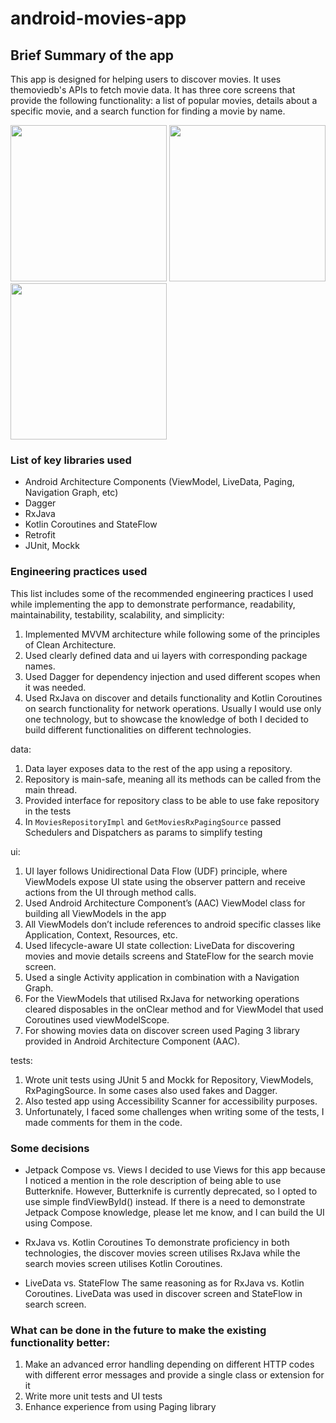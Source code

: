 # android-movies-app

## Brief Summary of the app

This app is designed for helping users to discover movies. It uses themoviedb's APIs to fetch movie data. It has three core screens that provide the following functionality: a list of popular movies, details about a specific movie, and a search function for finding a movie by name. 

<img src="https://github.com/octoberv29/android-movies-app/assets/47453811/06000f72-c8ce-4c0f-962b-97d7043b83a5" width="250" alt="" title="" />
<img src="https://github.com/octoberv29/android-movies-app/assets/47453811/f011bac9-674a-4ece-95b6-f1348e1dea56" width="250" alt="" title="" />
<img src="https://github.com/octoberv29/android-movies-app/assets/47453811/e0027a2a-e226-44fb-b5a1-59fe77b0c418" width="250" alt="" title="" />

### List of key libraries used

- Android Architecture Components (ViewModel, LiveData, Paging, Navigation Graph, etc)
- Dagger
- RxJava
- Kotlin Coroutines and StateFlow
- Retrofit
- JUnit, Mockk

### Engineering practices used

This list includes some of the recommended engineering practices I used while implementing the app to demonstrate performance, readability, maintainability, testability, scalability, and simplicity:

1. Implemented MVVM architecture while following some of the  principles of Clean Architecture.
2. Used clearly defined data and ui layers with corresponding package names.
3. Used Dagger for dependency injection and used different scopes when it was needed.
4. Used RxJava on discover and details functionality and Kotlin Coroutines on search functionality for network operations. Usually I would use only one technology, but to showcase the knowledge of both I decided to build different functionalities on different technologies.

data:

1. Data layer exposes data to the rest of the app using a repository.
2. Repository is main-safe, meaning all its methods can be called from the main thread.
3. Provided interface for repository class to be able to use fake repository in the tests
4. In `MoviesRepositoryImpl` and `GetMoviesRxPagingSource` passed Schedulers and Dispatchers as params to simplify testing

ui:

1. UI layer follows Unidirectional Data Flow (UDF) principle, where ViewModels expose UI state using the observer pattern and receive actions from the UI through method calls.
2. Used Android Architecture Component’s (AAC) ViewModel class for building all ViewModels in the app
3. All ViewModels don’t include references to android specific classes like Application, Context, Resources, etc.
4. Used lifecycle-aware UI state collection: LiveData for discovering movies and movie details screens and StateFlow for the search movie screen.
5. Used a single Activity application in combination with a Navigation Graph.
6. For the ViewModels that utilised RxJava for networking operations cleared disposables in the onClear method and for ViewModel that used Coroutines used viewModelScope.
7. For showing movies data on discover screen used Paging 3 library provided in Android Architecture Component (AAC).

tests:

1. Wrote unit tests using JUnit 5 and Mockk for Repository, ViewModels, RxPagingSource. In some cases also used fakes and Dagger.
2. Also tested app using Accessibility Scanner for accessibility purposes.
3. Unfortunately, I faced some challenges when writing some of the tests, I made comments for them in the code.

### Some decisions

* Jetpack Compose vs. Views
  I decided to use Views for this app because I noticed a mention in the role description of being able to use Butterknife. However, Butterknife is currently deprecated, so I opted to use simple findViewById() instead. If there is a need to demonstrate Jetpack Compose knowledge, please let me know, and I can build the UI using Compose.

* RxJava vs. Kotlin Coroutines
  To demonstrate proficiency in both technologies, the discover movies screen utilises RxJava while the search movies screen utilises Kotlin Coroutines.

* LiveData vs. StateFlow
  The same reasoning as for RxJava vs. Kotlin Coroutines. LiveData was used in discover screen and StateFlow in search screen.
  
  
### What can be done in the future to make the existing functionality better:

1. Make an advanced error handling depending on different HTTP codes with different error messages and provide a single class or extension for it
2. Write more unit tests and UI tests
3. Enhance experience from using Paging library
